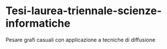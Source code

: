# Tesi-laurea-triennale-scienze-informatiche
Pesare grafi casuali con applicazione a tecniche di diffusione
